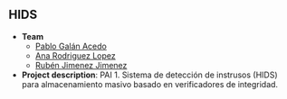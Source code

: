 ## HIDS
- **Team**
  - [Pablo Galán Acedo](https://github.com/pabgalace)
  - [Ana Rodriguez Lopez](https://github.com/anarguezx)
  - [Rubén Jimenez Jimenez](https://github.com/Rubense110)
- **Project description**: PAI 1. Sistema de detección de instrusos (HIDS) para almacenamiento masivo basado en verificadores de integridad.
